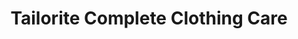 ---
title: "Tailorite Complete Clothing Care"
url: /chicago/tailorite-complete-clothing-care/
shop: Wäscherei
---